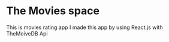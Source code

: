 # The Movies space 
This is movies rating app 
I made this app by using React.js with TheMoiveDB Api
